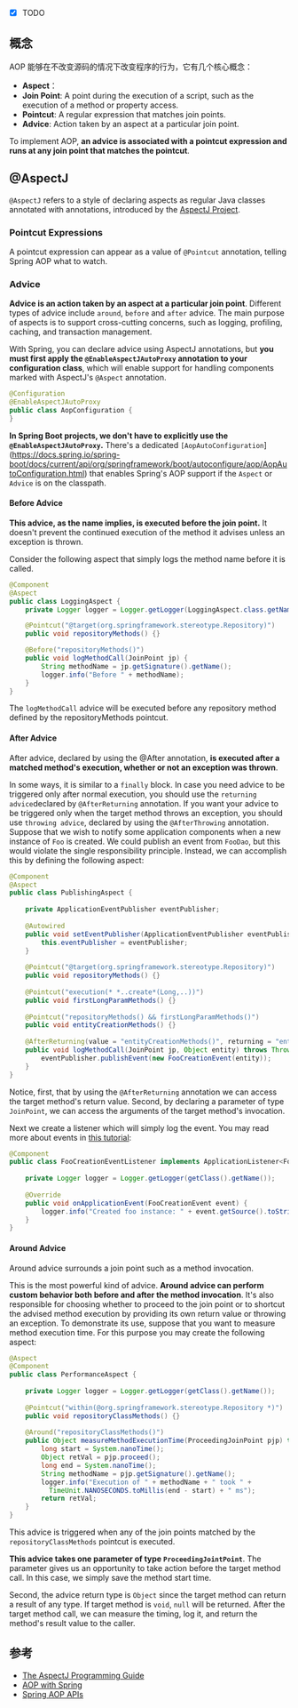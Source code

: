 - [x] TODO

## 概念

AOP 能够在不改变源码的情况下改变程序的行为，它有几个核心概念：

- **Aspect**：
- **Join Point**: A point during the execution of a script, such as the execution of a method or property access.
- **Pointcut**: A regular expression that matches join points.
- **Advice**: Action taken by an aspect at a particular join point. 

To implement AOP, **an advice is associated with a pointcut expression and runs at any join point that matches the pointcut**.

## @AspectJ

`@AspectJ` refers to a style of declaring aspects as regular Java classes annotated with annotations, introduced by the [AspectJ Project](https://www.eclipse.org/aspectj/).

### Pointcut Expressions

A pointcut expression can appear as a value of `@Pointcut` annotation, telling Spring AOP what to watch.

### Advice

**Advice is an action taken by an aspect at a particular join point**. Different types of advice include `around`, `before` and `after` advice. The main purpose of aspects is to support cross-cutting concerns, such as logging, profiling, caching, and transaction management.

With Spring, you can declare advice using AspectJ annotations, but **you must first apply the `@EnableAspectJAutoProxy` annotation to your configuration class**, which will enable support for handling components marked with AspectJ's `@Aspect` annotation.

```java
@Configuration
@EnableAspectJAutoProxy
public class AopConfiguration {
}
```

**In Spring Boot projects, we don't have to explicitly use the `@EnableAspectJAutoProxy`.** There's a dedicated `[AopAutoConfiguration`](https://docs.spring.io/spring-boot/docs/current/api/org/springframework/boot/autoconfigure/aop/AopAutoConfiguration.html) that enables Spring's AOP support if the `Aspect` or `Advice` is on the classpath.

#### Before Advice

**This advice, as the name implies, is executed before the join point.** It doesn't prevent the continued execution of the method it advises unless an exception is thrown.

Consider the following aspect that simply logs the method name before it is called.

```java
@Component
@Aspect
public class LoggingAspect {
	private Logger logger = Logger.getLogger(LoggingAspect.class.getName());

	@Pointcut("@target(org.springframework.stereotype.Repository)")
	public void repositoryMethods() {}

	@Before("repositoryMethods()")
	public void logMethodCall(JoinPoint jp) {
		String methodName = jp.getSignature().getName();
		logger.info("Before " + methodName);
	}
}
```

The `logMethodCall` advice will be executed before any repository method defined by the repositoryMethods pointcut.

#### After Advice

After advice, declared by using the @After annotation, **is executed after a matched method's execution, whether or not an exception was thrown**.

In some ways, it is similar to a `finally` block. In case you need advice to be triggered only after normal execution, you should use the `returning advice`declared by `@AfterReturning` annotation. If you want your advice to be triggered only when the target method throws an exception, you should use `throwing advice`, declared by using the `@AfterThrowing` annotation.
Suppose that we wish to notify some application components when a new instance of `Foo` is created. We could publish an event from `FooDao`, but this would violate the single responsibility principle. Instead, we can accomplish this by defining the following aspect:

```java
@Component
@Aspect
public class PublishingAspect {
 
    private ApplicationEventPublisher eventPublisher;
 
    @Autowired
    public void setEventPublisher(ApplicationEventPublisher eventPublisher) {
        this.eventPublisher = eventPublisher;
    }
 
    @Pointcut("@target(org.springframework.stereotype.Repository)")
    public void repositoryMethods() {}
 
    @Pointcut("execution(* *..create*(Long,..))")
    public void firstLongParamMethods() {}
 
    @Pointcut("repositoryMethods() && firstLongParamMethods()")
    public void entityCreationMethods() {}
 
    @AfterReturning(value = "entityCreationMethods()", returning = "entity")
    public void logMethodCall(JoinPoint jp, Object entity) throws Throwable {
        eventPublisher.publishEvent(new FooCreationEvent(entity));
    }
}
```

Notice, first, that by using the `@AfterReturning` annotation we can access the target method's return value. Second, by declaring a parameter of type `JoinPoint`, we can access the arguments of the target method's invocation.

Next we create a listener which will simply log the event. You may read more about events in [this tutorial](https://www.baeldung.com/spring-events):

```java
@Component
public class FooCreationEventListener implements ApplicationListener<FooCreationEvent> {
 
    private Logger logger = Logger.getLogger(getClass().getName());
 
    @Override
    public void onApplicationEvent(FooCreationEvent event) {
        logger.info("Created foo instance: " + event.getSource().toString());
    }
}
```

#### Around Advice

Around advice surrounds a join point such as a method invocation.

This is the most powerful kind of advice. **Around advice can perform custom behavior both before and after the method invocation**. It's also responsible for choosing whether to proceed to the join point or to shortcut the advised method execution by providing its own return value or throwing an exception.
To demonstrate its use, suppose that you want to measure method execution time. For this purpose you may create the following aspect:

```java
@Aspect
@Component
public class PerformanceAspect {
 
    private Logger logger = Logger.getLogger(getClass().getName());
 
    @Pointcut("within(@org.springframework.stereotype.Repository *)")
    public void repositoryClassMethods() {}
 
    @Around("repositoryClassMethods()")
    public Object measureMethodExecutionTime(ProceedingJoinPoint pjp) throws Throwable {
        long start = System.nanoTime();
        Object retVal = pjp.proceed();
        long end = System.nanoTime();
        String methodName = pjp.getSignature().getName();
        logger.info("Execution of " + methodName + " took " +
          TimeUnit.NANOSECONDS.toMillis(end - start) + " ms");
        return retVal;
    }
}
```

This advice is triggered when any of the join points matched by the `repositoryClassMethods` pointcut is executed.

**This advice takes one parameter of type `ProceedingJointPoint`**. The parameter gives us an opportunity to take action before the target method call. In this case, we simply save the method start time.

Second, the advice return type is `Object` since the target method can return a result of any type. If target method is `void`, `null` will be returned. After the target method call, we can measure the timing, log it, and return the method's result value to the caller.

## 参考

- [The AspectJ Programming Guide](https://www.eclipse.org/aspectj/doc/released/progguide/index.html)
- [AOP with Spring](https://docs.spring.io/spring/docs/current/spring-framework-reference/core.html#aop)
- [Spring AOP APIs](https://docs.spring.io/spring-framework/docs/current/reference/html/core.html#aop-api)
